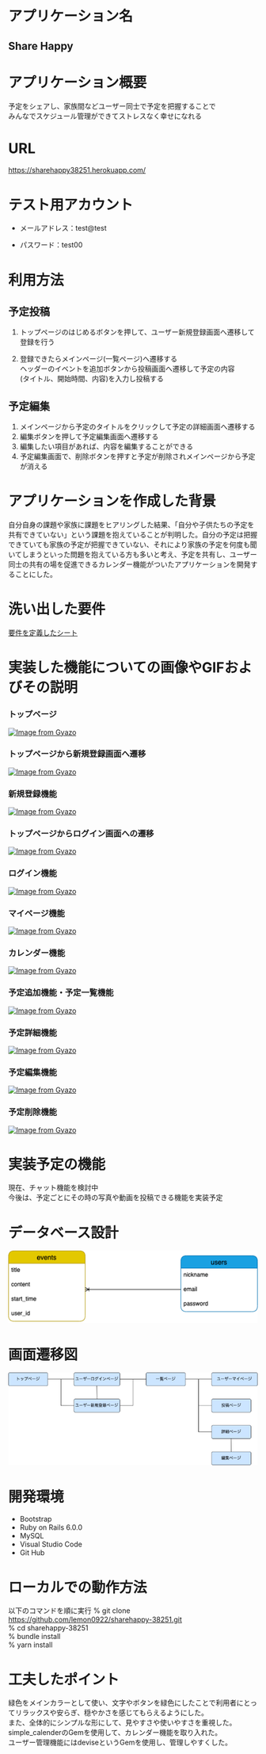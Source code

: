 # アプリケーション名

## Share Happy

# アプリケーション概要

予定をシェアし、家族間などユーザー同士で予定を把握することで  
みんなでスケジュール管理ができてストレスなく幸せになれる

# URL

https://sharehappy38251.herokuapp.com/



# テスト用アカウント

* メールアドレス：test@test

* パスワード：test00


# 利用方法

## 予定投稿

1. トップページのはじめるボタンを押して、ユーザー新規登録画面へ遷移して登録を行う

2. 登録できたらメインページ(一覧ページ)へ遷移する  
  ヘッダーのイベントを追加ボタンから投稿画面へ遷移して予定の内容  
  (タイトル、開始時間、内容)を入力し投稿する

## 予定編集

1. メインページから予定のタイトルをクリックして予定の詳細画面へ遷移する
2. 編集ボタンを押して予定編集画面へ遷移する
3. 編集したい項目があれば、内容を編集することができる
4. 予定編集画面で、削除ボタンを押すと予定が削除されメインページから予定が消える


# アプリケーションを作成した背景

自分自身の課題や家族に課題をヒアリングした結果、「自分や子供たちの予定を共有できていない」という課題を抱えていることが判明した。自分の予定は把握できていても家族の予定が把握できていない、それにより家族の予定を何度も聞いてしまうといった問題を抱えている方も多いと考え、予定を共有し、ユーザー同士の共有の場を促進できるカレンダー機能がついたアプリケーションを開発することにした。


# 洗い出した要件

[要件を定義したシート](https://docs.google.com/spreadsheets/d/1ttft7Q1SvG5V4tg0XY9OqqgiWlRD-c4xP-H7wrGvVaI/edit?usp=sharing)


# 実装した機能についての画像やGIFおよびその説明

### トップページ  
[![Image from Gyazo](https://i.gyazo.com/c1ac1deb719a0a46d4d513b57ec814b0.png)](https://gyazo.com/c1ac1deb719a0a46d4d513b57ec814b0)  
### トップページから新規登録画面へ遷移  
[![Image from Gyazo](https://i.gyazo.com/69c45022563f9141b4cb4281fe811197.gif)](https://gyazo.com/69c45022563f9141b4cb4281fe811197)  
### 新規登録機能  
[![Image from Gyazo](https://i.gyazo.com/0b69d7c9c351873cc69f410cae75b4c7.gif)](https://gyazo.com/0b69d7c9c351873cc69f410cae75b4c7)  
### トップページからログイン画面への遷移  
[![Image from Gyazo](https://i.gyazo.com/b32510742452a0fd08f65412f60426f0.gif)](https://gyazo.com/b32510742452a0fd08f65412f60426f0)  
### ログイン機能  
[![Image from Gyazo](https://i.gyazo.com/8531da53018761d3537f768215df8ec1.gif)](https://gyazo.com/8531da53018761d3537f768215df8ec1)  
### マイページ機能  
[![Image from Gyazo](https://i.gyazo.com/d4a76f8d30b7b7083a229fb1a34a2dde.gif)](https://gyazo.com/d4a76f8d30b7b7083a229fb1a34a2dde)  
### カレンダー機能  
[![Image from Gyazo](https://i.gyazo.com/b27e16043cbfc4c849732cd287e92dfd.png)](https://gyazo.com/b27e16043cbfc4c849732cd287e92dfd)
### 予定追加機能・予定一覧機能
[![Image from Gyazo](https://i.gyazo.com/247fd8117b5132723ad7362cce5d7f44.gif)](https://gyazo.com/247fd8117b5132723ad7362cce5d7f44)  
### 予定詳細機能  
[![Image from Gyazo](https://i.gyazo.com/47a91fd0ccd2c27442ae39f84f14b5b0.gif)](https://gyazo.com/47a91fd0ccd2c27442ae39f84f14b5b0)  
### 予定編集機能  
[![Image from Gyazo](https://i.gyazo.com/48da0f5b1c4d1ba081183fd98bb689ac.gif)](https://gyazo.com/48da0f5b1c4d1ba081183fd98bb689ac)  
### 予定削除機能  
[![Image from Gyazo](https://i.gyazo.com/fb22ef5d4922914d68c802649dcd10f5.gif)](https://gyazo.com/fb22ef5d4922914d68c802649dcd10f5)  


# 実装予定の機能

現在、チャット機能を検討中  
今後は、予定ごとにその時の写真や動画を投稿できる機能を実装予定


# データベース設計

![](./er.png)


# 画面遷移図

![](./event.png)


# 開発環境  

* Bootstrap
* Ruby on Rails 6.0.0
* MySQL
* Visual Studio Code
* Git Hub


# ローカルでの動作方法

以下のコマンドを順に実行
% git clone https://github.com/lemon0922/sharehappy-38251.git  
% cd sharehappy-38251  
% bundle install  
% yarn install  


# 工夫したポイント

緑色をメインカラーとして使い、文字やボタンを緑色にしたことで利用者にとってリラックスや安らぎ、穏やかさを感じてもらえるようにした。  
また、全体的にシンプルな形にして、見やすさや使いやすさを重視した。  
simple_calenderのGemを使用して、カレンダー機能を取り入れた。  
ユーザー管理機能にはdeviseというGemを使用し、管理しやすくした。  
